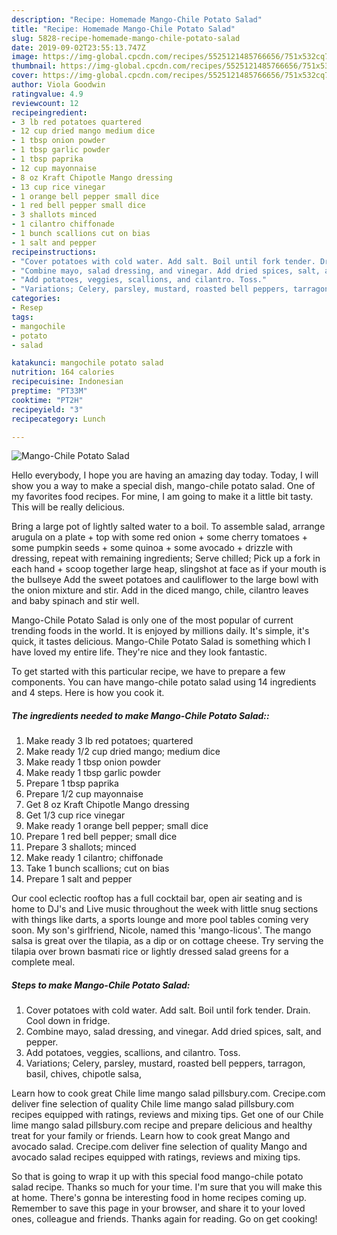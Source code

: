 ```yaml
---
description: "Recipe: Homemade Mango-Chile Potato Salad"
title: "Recipe: Homemade Mango-Chile Potato Salad"
slug: 5828-recipe-homemade-mango-chile-potato-salad
date: 2019-09-02T23:55:13.747Z
image: https://img-global.cpcdn.com/recipes/5525121485766656/751x532cq70/mango-chile-potato-salad-recipe-main-photo.jpg
thumbnail: https://img-global.cpcdn.com/recipes/5525121485766656/751x532cq70/mango-chile-potato-salad-recipe-main-photo.jpg
cover: https://img-global.cpcdn.com/recipes/5525121485766656/751x532cq70/mango-chile-potato-salad-recipe-main-photo.jpg
author: Viola Goodwin
ratingvalue: 4.9
reviewcount: 12
recipeingredient:
- 3 lb red potatoes quartered
- 12 cup dried mango medium dice
- 1 tbsp onion powder
- 1 tbsp garlic powder
- 1 tbsp paprika
- 12 cup mayonnaise
- 8 oz Kraft Chipotle Mango dressing
- 13 cup rice vinegar
- 1 orange bell pepper small dice
- 1 red bell pepper small dice
- 3 shallots minced
- 1 cilantro chiffonade
- 1 bunch scallions cut on bias
- 1 salt and pepper
recipeinstructions:
- "Cover potatoes with cold water. Add salt. Boil until fork tender. Drain. Cool down in fridge."
- "Combine mayo, salad dressing, and vinegar. Add dried spices, salt, and pepper."
- "Add potatoes, veggies, scallions, and cilantro. Toss."
- "Variations; Celery, parsley, mustard, roasted bell peppers, tarragon, basil, chives, chipotle salsa,"
categories:
- Resep
tags:
- mangochile
- potato
- salad

katakunci: mangochile potato salad
nutrition: 164 calories
recipecuisine: Indonesian
preptime: "PT33M"
cooktime: "PT2H"
recipeyield: "3"
recipecategory: Lunch

---
```



![Mango-Chile Potato Salad](https://img-global.cpcdn.com/recipes/5525121485766656/751x532cq70/mango-chile-potato-salad-recipe-main-photo.jpg)

Hello everybody, I hope you are having an amazing day today. Today, I will show you a way to make a special dish, mango-chile potato salad. One of my favorites food recipes. For mine, I am going to make it a little bit tasty. This will be really delicious.

Bring a large pot of lightly salted water to a boil. To assemble salad, arrange arugula on a plate + top with some red onion + some cherry tomatoes + some pumpkin seeds + some quinoa + some avocado + drizzle with dressing, repeat with remaining ingredients; Serve chilled; Pick up a fork in each hand + scoop together large heap, slingshot at face as if your mouth is the bullseye Add the sweet potatoes and cauliflower to the large bowl with the onion mixture and stir. Add in the diced mango, chile, cilantro leaves and baby spinach and stir well.

Mango-Chile Potato Salad is only one of the most popular of current trending foods in the world. It is enjoyed by millions daily. It's simple, it's quick, it tastes delicious. Mango-Chile Potato Salad is something which I have loved my entire life. They're nice and they look fantastic.


To get started with this particular recipe, we have to prepare a few components. You can have mango-chile potato salad using 14 ingredients and 4 steps. Here is how you cook it.

##### The ingredients needed to make Mango-Chile Potato Salad::

1. Make ready 3 lb red potatoes; quartered
1. Make ready 1/2 cup dried mango; medium dice
1. Make ready 1 tbsp onion powder
1. Make ready 1 tbsp garlic powder
1. Prepare 1 tbsp paprika
1. Prepare 1/2 cup mayonnaise
1. Get 8 oz Kraft Chipotle Mango dressing
1. Get 1/3 cup rice vinegar
1. Make ready 1 orange bell pepper; small dice
1. Prepare 1 red bell pepper; small dice
1. Prepare 3 shallots; minced
1. Make ready 1 cilantro; chiffonade
1. Take 1 bunch scallions; cut on bias
1. Prepare 1 salt and pepper


Our cool eclectic rooftop has a full cocktail bar, open air seating and is home to DJ&#39;s and Live music throughout the week with little snug sections with things like darts, a sports lounge and more pool tables coming very soon. My son&#39;s girlfriend, Nicole, named this &#39;mango-licous&#39;. The mango salsa is great over the tilapia, as a dip or on cottage cheese. Try serving the tilapia over brown basmati rice or lightly dressed salad greens for a complete meal. 

##### Steps to make Mango-Chile Potato Salad:

1. Cover potatoes with cold water. Add salt. Boil until fork tender. Drain. Cool down in fridge.
1. Combine mayo, salad dressing, and vinegar. Add dried spices, salt, and pepper.
1. Add potatoes, veggies, scallions, and cilantro. Toss.
1. Variations; Celery, parsley, mustard, roasted bell peppers, tarragon, basil, chives, chipotle salsa,


Learn how to cook great Chile lime mango salad pillsbury.com. Crecipe.com deliver fine selection of quality Chile lime mango salad pillsbury.com recipes equipped with ratings, reviews and mixing tips. Get one of our Chile lime mango salad pillsbury.com recipe and prepare delicious and healthy treat for your family or friends. Learn how to cook great Mango and avocado salad. Crecipe.com deliver fine selection of quality Mango and avocado salad recipes equipped with ratings, reviews and mixing tips. 

So that is going to wrap it up with this special food mango-chile potato salad recipe. Thanks so much for your time. I'm sure that you will make this at home. There's gonna be interesting food in home recipes coming up. Remember to save this page in your browser, and share it to your loved ones, colleague and friends. Thanks again for reading. Go on get cooking!
